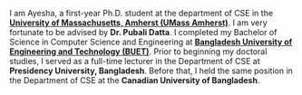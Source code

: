 I am Ayesha, a first-year Ph.D. student at the department of CSE in the  **[University of Massachusetts, Amherst (UMass Amherst)](https://www.cics.umass.edu/)**. I am very fortunate to be advised by **Dr. Pubali Datta**. I completed my Bachelor of Science in Computer Science and Engineering at **[Bangladesh University of Engineering and Technology (BUET)](https://www.buet.ac.bd/web/#/)**. Prior to beginning my doctoral studies, I served as a full-time lecturer in the Department of CSE at **Presidency University, Bangladesh**. Before that, I held the same position in the Department of CSE at the **Canadian University of Bangladesh**. 

<!-- I have a strong interest in the intersection of **Systems**, **Network** & **Software Security**, and **Machine Learning** to solve real world problems. I'm also keen on exploring **Natural Language Processing**. During my undergraduate studies, I undertook a thesis titled **“Advancing Code Review and Code Refinement Automation Using Large Language Models”**, under the guidance of **[Professor Dr. Anindya Iqbal (BUET)](https://scholar.google.com/citations?user=jAuiNFgAAAAJ&hl=en)** in collaboration with **[Dr. Toufique Ahmed (UC Davis)](https://toufiqueparag.github.io/toufique.github.io/)**. This research allowed me to dive into **Prompt Engineering** and **Quantized low rank adaptation fine-tuning**, working with closed-source models like GPT-3.5-Turbo, GPT-4o, GPT-4-Turbo, Gemini-1-Pro and open-source models like Llama, CodeLlama. You can read the preprint : **[arXiv](https://arxiv.org/abs/2411.10129)** (first author, equal contribution).

Now, I am applying my skills in a NLP X Security project, detecting attack behaviors of log data of **DARPA TC E3** and **DARPA OpTC** Dataset, whether it is benign or malicious using LLMs. We are working under the supervision of **[Professor Dr. Md. Shohrab Hossain (BUET)](https://scholar.google.com/citations?user=y89HApwAAAAJ&hl=en)** and **[Dr. Shahrear Iqbal (Research Officer, National Research Council, Canada)](https://scholar.google.ca/citations?user=cXS5b4sAAAAJ&hl=en)**. Our approach involves constructing provenance graphs and reverse trees (children-to-parent relationships). Subsequently, we generated event traces and then classified them. We labeled the data as either benign or malicious, aiming to supervise LLMs for precise detection of attack behavior. 

Apart from my research, I am also fortunate enough to contribute to the academic community through teaching. I’m currently the instructor of undergraduate-level courses on Structured Programming Language, Numerical Analysis, Computer Graphics etc. 

In addition to my academic pursuits, I have a passion for music and can play three types of instruments. For recreation, I enjoy developing games, doodling, traveling, and watching sitcoms.  -->

